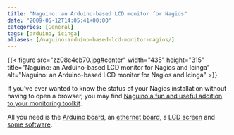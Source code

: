 ```yaml
---
title: "Naguino: an Arduino-based LCD monitor for Nagios"
date: "2009-05-12T14:05:41+00:00"
categories: [General]
tags: [arduino, icinga]
aliases: [/naguino-arduino-based-lcd-monitor-nagios/]
---
```


{{< figure src="zz08e4cb70.jpg#center" width="435" height="315" title="Naguino: an Arduino-based LCD monitor for Nagios and Icinga" alt="Naguino: an Arduino-based LCD monitor for Nagios and Icinga" >}}

If you've ever wanted to know the status of your Nagios installation without having to open a browser, you may find [Naguino a fun and useful addition to your monitoring toolkit](http://blog.fupps.com/2009/05/11/naguino-an-arduino-based-lcd-monitor-for-nagios-and-icinga/).

All you need is the [Arduino board](http://arduino.cc/), an [ethernet board](http://arduino.cc/en/Main/ArduinoEthernetShield), a [LCD screen](http://www.watterott.net/projects/arduino-s65) and [some software](http://fupps.com/code/arduino/naguino/naguino.pde).
